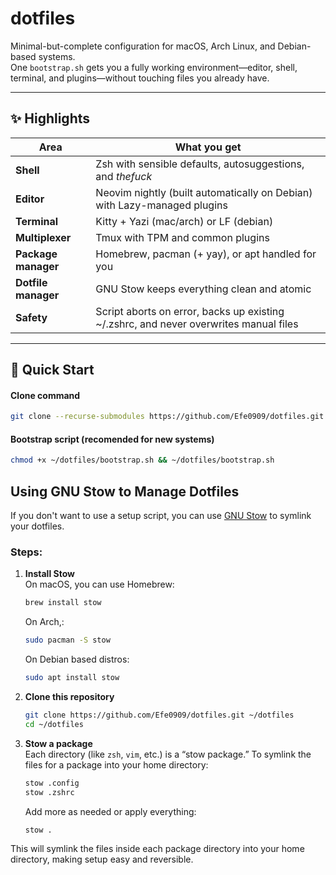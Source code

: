 # dotfiles

Minimal-but-complete configuration for macOS, Arch Linux, and Debian-based systems.  
One `bootstrap.sh` gets you a fully working environment—editor, shell, terminal, and plugins—without touching files you already have.

---

## ✨ Highlights

| Area | What you get |
|------|--------------|
| **Shell** | Zsh with sensible defaults, autosuggestions, and *thefuck* |
| **Editor** | Neovim nightly (built automatically on Debian) with Lazy-managed plugins |
| **Terminal** | Kitty + Yazi (mac/arch) or LF (debian) |
| **Multiplexer** | Tmux with TPM and common plugins |
| **Package manager** | Homebrew, pacman (+ yay), or apt handled for you |
| **Dotfile manager** | GNU Stow keeps everything clean and atomic |
| **Safety** | Script aborts on error, backs up existing ~/.zshrc, and never overwrites manual files |

---

## 🚀 Quick Start

#### Clone command
```bash
git clone --recurse-submodules https://github.com/Efe0909/dotfiles.git ~/dotfiles
```

#### Bootstrap script (recomended for new systems)
```bash
chmod +x ~/dotfiles/bootstrap.sh && ~/dotfiles/bootstrap.sh
```
## Using GNU Stow to Manage Dotfiles

If you don't want to use a setup script, you can use [GNU Stow](https://www.gnu.org/software/stow/) to symlink your dotfiles.

### Steps:

1. **Install Stow**  
   On macOS, you can use Homebrew:
   ```sh
   brew install stow
   ```
   On Arch,:
   ```sh
   sudo pacman -S stow
   ```
   On Debian based distros:
   ```sh
   sudo apt install stow
   ```

2. **Clone this repository**  
   ```sh
   git clone https://github.com/Efe0909/dotfiles.git ~/dotfiles
   cd ~/dotfiles
   ```

3. **Stow a package**  
   Each directory (like `zsh`, `vim`, etc.) is a “stow package.” To symlink the files for a package into your home directory:
   ```sh
   stow .config
   stow .zshrc
   ```
   Add more as needed or apply everything:
   ```sh
   stow .
   ```

This will symlink the files inside each package directory into your home directory, making setup easy and reversible.
